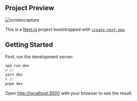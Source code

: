 ## Project Preview
![screencapture](https://github.com/vicens-aniol/Komon-Technical-Challenge/assets/31472364/6156f0c2-065d-42df-a933-eb7ee561c33c)


This is a [Next.js](https://nextjs.org/) project bootstrapped with [`create-next-app`](https://github.com/vercel/next.js/tree/canary/packages/create-next-app).

## Getting Started

First, run the development server:

```bash
npm run dev
# or
yarn dev
# or
pnpm dev
```

Open [http://localhost:3000](http://localhost:3000) with your browser to see the result.
